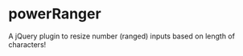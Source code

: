 powerRanger
===========

A jQuery plugin to resize number (ranged) inputs based on length of characters!
